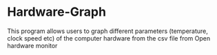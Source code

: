 # Hardware-Graph
This program allows users to graph different parameters (temperature, clock speed etc) of the computer hardware from the csv file from Open hardware monitor
